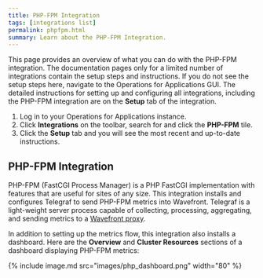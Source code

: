 ```yaml
---
title: PHP-FPM Integration
tags: [integrations list]
permalink: phpfpm.html
summary: Learn about the PHP-FPM Integration.
---
```


This page provides an overview of what you can do with the PHP-FPM integration. The documentation pages only for a limited number of integrations contain the setup steps and instructions. If you do not see the setup steps here, navigate to the Operations for Applications GUI. The detailed instructions for setting up and configuring all integrations, including the PHP-FPM integration are on the **Setup** tab of the integration.

1. Log in to your Operations for Applications instance. 
2. Click **Integrations** on the toolbar, search for and click the **PHP-FPM** tile. 
3. Click the **Setup** tab and you will see the most recent and up-to-date instructions.

## PHP-FPM Integration
PHP-FPM (FastCGI Process Manager) is a PHP FastCGI implementation with features that are useful for sites of any size. This integration installs and configures Telegraf to send PHP-FPM metrics into Wavefront. Telegraf is a light-weight server process capable of collecting, processing, aggregating, and sending metrics to a [Wavefront proxy](https://docs.wavefront.com/proxies.html).

In addition to setting up the metrics flow, this integration also installs a dashboard. Here are the **Overview** and **Cluster Resources** sections of a dashboard displaying PHP-FPM  metrics:

{% include image.md src="images/php_dashboard.png" width="80" %}




